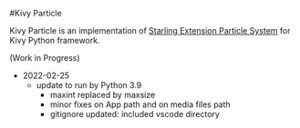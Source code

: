 #Kivy Particle

Kivy Particle is an implementation of [Starling Extension Particle System](https://github.com/PrimaryFeather/Starling-Extension-Particle-System) for Kivy Python framework.

(Work in Progress)

* 2022-02-25
  * update to run by Python 3.9
    * maxint replaced by maxsize
    * minor fixes on App path and on media files path
    * gitignore updated: included vscode directory
